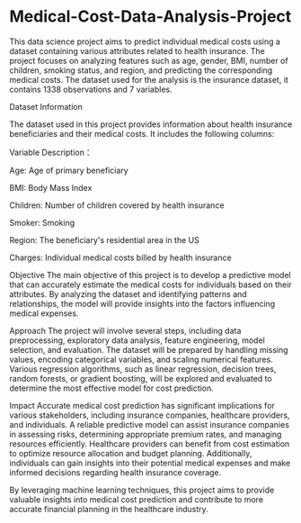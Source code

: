# Medical-Cost-Data-Analysis-Project

This data science project aims to predict individual medical costs using a dataset containing various attributes related to health insurance. The project focuses on analyzing features such as age, gender, BMI, number of children, smoking status, and region, and predicting the corresponding medical costs.
The dataset used for the analysis is the insurance dataset, it contains 1338 observations and 7 variables. 

Dataset Information

The dataset used in this project provides information about health insurance beneficiaries and their medical costs. It includes the following columns:

Variable Description：

Age: Age of primary beneficiary 

BMI: Body Mass Index 

Children: Number of children covered by health insurance 

Smoker: Smoking 

Region: The beneficiary's residential area in the US 

Charges: Individual medical costs billed by health insurance

Objective
The main objective of this project is to develop a predictive model that can accurately estimate the medical costs for individuals based on their attributes. By analyzing the dataset and identifying patterns and relationships, the model will provide insights into the factors influencing medical expenses.

Approach
The project will involve several steps, including data preprocessing, exploratory data analysis, feature engineering, model selection, and evaluation. The dataset will be prepared by handling missing values, encoding categorical variables, and scaling numerical features. Various regression algorithms, such as linear regression, decision trees, random forests, or gradient boosting, will be explored and evaluated to determine the most effective model for cost prediction.

Impact
Accurate medical cost prediction has significant implications for various stakeholders, including insurance companies, healthcare providers, and individuals. A reliable predictive model can assist insurance companies in assessing risks, determining appropriate premium rates, and managing resources efficiently. Healthcare providers can benefit from cost estimation to optimize resource allocation and budget planning. Additionally, individuals can gain insights into their potential medical expenses and make informed decisions regarding health insurance coverage.

By leveraging machine learning techniques, this project aims to provide valuable insights into medical cost prediction and contribute to more accurate financial planning in the healthcare industry.
